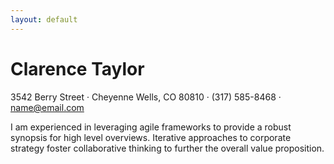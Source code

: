 ```yaml
---
layout: default
---
```


<h1 class="mb-0">Clarence
    <span class="text-primary">Taylor</span>
</h1>
<div class="subheading">3542 Berry Street · Cheyenne Wells, CO 80810 · (317) 585-8468 ·
    <a href="mailto:name@email.com">name@email.com</a>
</div>
<p class="lead">I am experienced in leveraging agile frameworks to provide a robust synopsis for high level overviews. Iterative approaches to corporate strategy foster collaborative thinking to further the overall value proposition.</p>
<div class="social-icons">
    <a href="#">
        <i class="fab fa-linkedin-in"></i>
    </a>
    <a href="#">
        <i class="fab fa-github"></i>
    </a>
    <a href="#">
        <i class="fab fa-twitter"></i>
    </a>
    <a href="#">
        <i class="fab fa-facebook-f"></i>
    </a>
</div>
